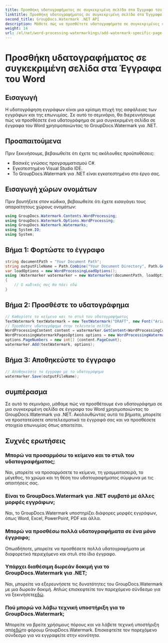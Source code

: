 ```yaml
---
title: Προσθήκη υδατογραφήματος σε συγκεκριμένη σελίδα στα Έγγραφα του Word
linktitle: Προσθήκη υδατογραφήματος σε συγκεκριμένη σελίδα στα Έγγραφα του Word
second_title: GroupDocs.Watermark .NET API
description: Μάθετε πώς να προσθέτετε υδατογραφήματα σε συγκεκριμένες σελίδες σε έγγραφα του Word χρησιμοποιώντας το υδατογράφημα GroupDocs για .NET. Προστατέψτε το περιεχόμενό σας χωρίς κόπο.
weight: 14
url: /el/net/word-processing-watermarkings/add-watermark-specific-page-word-docs/
---
```


# Προσθήκη υδατογραφήματος σε συγκεκριμένη σελίδα στα Έγγραφα του Word

## Εισαγωγή
Η υδατογράφηση εγγράφων είναι μια κρίσιμη πτυχή της ασφάλειας των εγγράφων και της επωνυμίας. Σε αυτό το σεμινάριο, θα διερευνήσουμε πώς να προσθέσετε ένα υδατογράφημα σε μια συγκεκριμένη σελίδα σε έγγραφα του Word χρησιμοποιώντας το GroupDocs.Watermark για .NET.
## Προαπαιτούμενα
Πριν ξεκινήσουμε, βεβαιωθείτε ότι έχετε τις ακόλουθες προϋποθέσεις:
- Βασικές γνώσεις προγραμματισμού C#.
- Εγκατεστημένο Visual Studio IDE.
- Το GroupDocs.Watermark για .NET είναι εγκατεστημένο στο έργο σας.

## Εισαγωγή χώρων ονομάτων
Πριν βουτήξετε στον κώδικα, βεβαιωθείτε ότι έχετε εισαγάγει τους απαραίτητους χώρους ονομάτων:
```csharp
using GroupDocs.Watermark.Contents.WordProcessing;
using GroupDocs.Watermark.Options.WordProcessing;
using GroupDocs.Watermark.Watermarks;
using System.IO;
using System;
```
## Βήμα 1: Φορτώστε το έγγραφο
```csharp
string documentPath = "Your Document Path";
string outputFileName = Path.Combine("Your Document Directory", Path.GetFileName(documentPath));
var loadOptions = new WordProcessingLoadOptions();
using (Watermarker watermarker = new Watermarker(documentPath, loadOptions))
{
    // Ο κωδικός σας θα πάει εδώ
}
```
## Βήμα 2: Προσθέστε το υδατογράφημα
```csharp
// Καθορίστε το κείμενο και το στυλ του υδατογραφήματος
TextWatermark textWatermark = new TextWatermark("DRAFT", new Font("Arial", 42));
// Προσθέστε υδατογράφημα στην τελευταία σελίδα
WordProcessingContent content = watermarker.GetContent<WordProcessingContent>();
WordProcessingWatermarkPagesOptions options = new WordProcessingWatermarkPagesOptions();
options.PageNumbers = new int[] {content.PageCount};
watermarker.Add(textWatermark, options);
```
## Βήμα 3: Αποθηκεύστε το έγγραφο
```csharp
// Αποθηκεύστε το έγγραφο με το υδατογράφημα
watermarker.Save(outputFileName);
```

## συμπέρασμα
Σε αυτό το σεμινάριο, μάθαμε πώς να προσθέτουμε ένα υδατογράφημα σε μια συγκεκριμένη σελίδα σε έγγραφα του Word χρησιμοποιώντας το GroupDocs.Watermark για .NET. Ακολουθώντας αυτά τα βήματα, μπορείτε να προστατεύσετε αποτελεσματικά τα έγγραφά σας και να προσθέσετε στοιχεία επωνυμίας όπως απαιτείται.
## Συχνές ερωτήσεις
### Μπορώ να προσαρμόσω το κείμενο και το στυλ του υδατογραφήματος;
Ναι, μπορείτε να προσαρμόσετε το κείμενο, τη γραμματοσειρά, το μέγεθος, το χρώμα και τη θέση του υδατογραφήματος σύμφωνα με τις απαιτήσεις σας.
### Είναι το GroupDocs.Watermark για .NET συμβατό με άλλες μορφές εγγράφων;
Ναι, το GroupDocs.Watermark υποστηρίζει διάφορες μορφές εγγράφων, όπως Word, Excel, PowerPoint, PDF και άλλα.
### Μπορώ να προσθέσω πολλά υδατογραφήματα σε ένα μόνο έγγραφο;
Οπωσδήποτε, μπορείτε να προσθέσετε πολλά υδατογραφήματα με διαφορετικό περιεχόμενο και στυλ στο ίδιο έγγραφο.
### Υπάρχει διαθέσιμη δωρεάν δοκιμή για το GroupDocs.Watermark για .NET;
 Ναι, μπορείτε να εξερευνήσετε τις δυνατότητες του GroupDocs.Watermark με μια δωρεάν δοκιμή. Απλώς επισκεφτείτε τον παρεχόμενο σύνδεσμο για να ξεκινήσετε[εδώ](https://releases.groupdocs.com/).
### Πού μπορώ να λάβω τεχνική υποστήριξη για το GroupDocs.Watermark;
 Μπορείτε να βρείτε χρήσιμους πόρους και να λάβετε τεχνική υποστήριξη από[εδώ](https://forum.groupdocs.com/c/watermark/19)το φόρουμ GroupDocs.Watermark. Επισκεφτείτε τον παρεχόμενο σύνδεσμο για να εγγραφείτε στην κοινότητα.